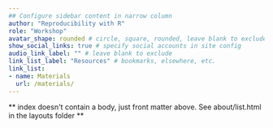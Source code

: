 ```yaml
---
## Configure sidebar content in narrow column
author: "Reproducibility with R"
role: "Workshop"
avatar_shape: rounded # circle, square, rounded, leave blank to exclude
show_social_links: true # specify social accounts in site config
audio_link_label: "" # leave blank to exclude
link_list_label: "Resources" # bookmarks, elsewhere, etc.
link_list:
- name: Materials
  url: /materials/
---
```


** index doesn't contain a body, just front matter above.
See about/list.html in the layouts folder **
